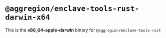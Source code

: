 # `@aggregion/enclave-tools-rust-darwin-x64`

This is the **x86_64-apple-darwin** binary for `@aggregion/enclave-tools-rust`
